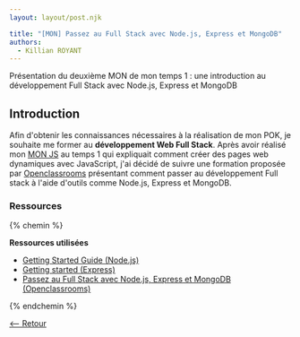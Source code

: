 ```yaml
---
layout: layout/post.njk

title: "[MON] Passez au Full Stack avec Node.js, Express et MongoDB"
authors:
  - Killian ROYANT
---
```


<!-- début résumé -->

Présentation du deuxième MON de mon temps 1 : une introduction au développement Full Stack avec Node.js, Express et MongoDB

<!-- fin résumé -->

## Introduction

Afin d'obtenir les connaissances nécessaires à la réalisation de mon POK, je souhaite me former au **développement Web Full Stack**. Après avoir réalisé mon [MON JS](../js/) au temps 1 qui expliquait comment créer des pages web dynamiques avec JavaScript, j'ai décidé de suivre une formation proposée par [Openclassrooms](https://openclassrooms.com/fr) présentant comment passer au développement Full stack à l'aide d'outils comme Node.js, Express et MongoDB.

### Ressources

{% chemin %}

**Ressources utilisées**


- [Getting Started Guide (Node.js)](https://nodejs.org/en/docs/guides/getting-started-guide/)
- [Getting started (Express)](https://expressjs.com/en/starter/installing.html)
- [Passez au Full Stack avec Node.js, Express et MongoDB (Openclassrooms)](https://openclassrooms.com/fr/courses/6390246-passez-au-full-stack-avec-node-js-express-et-mongodb)

{% endchemin %}

[<-- Retour](../)
